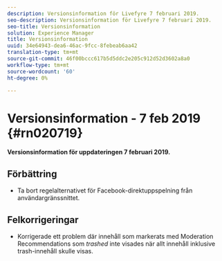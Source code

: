 ```yaml
---
description: Versionsinformation för Livefyre 7 februari 2019.
seo-description: Versionsinformation för Livefyre 7 februari 2019.
seo-title: Versionsinformation
solution: Experience Manager
title: Versionsinformation
uuid: 34e64943-dea6-46ac-9fcc-8febeab6aa42
translation-type: tm+mt
source-git-commit: 46f00bccc617b5d5ddc2e205c912d52d3602a8a0
workflow-type: tm+mt
source-wordcount: '60'
ht-degree: 0%

---
```



# Versionsinformation - 7 feb 2019 {#rn020719}

**Versionsinformation för uppdateringen 7 februari 2019.**

## Förbättring

* Ta bort regelalternativet för Facebook-direktuppspelning från användargränssnittet.

## Felkorrigeringar

* Korrigerade ett problem där innehåll som markerats med Moderation Recommendations som *trashed* inte visades när allt innehåll inklusive trash-innehåll skulle visas.